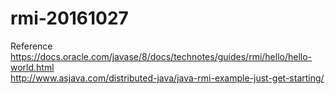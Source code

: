 # rmi-20161027
Reference
https://docs.oracle.com/javase/8/docs/technotes/guides/rmi/hello/hello-world.html
<br/>
http://www.asjava.com/distributed-java/java-rmi-example-just-get-starting/
